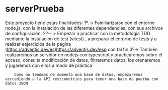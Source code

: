# serverPrueba
Este proyecto tiene estas finalidades:
1º.->    Familiarizarse con el entorno node.js, con la instalación de las diferentes dependencias, con sus archivos de configuración.
2º-- >   Empezar a practicar con la metodología TDD mediante la instalación de test (vitest) , a preparar el entorno de tests y a realizar eejercicios de la página (https://adventjs.dev/es)https://adventjs.dev/esp con tal fin
3º->     También realizaremos un servidor en nodejs con typescript y practicaremos sobre el acceso, consulta modificación de datos, filtraremos datos, los orenaremos y jugaremos con ellos a modo de práctica

        Como no tenemos de momento una base de datos, empezaremos acccediendo a la API restcountries para tener una base de puerba con datos JSON
